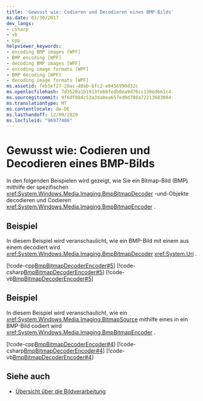 ```yaml
---
title: 'Gewusst wie: Codieren und Decodieren eines BMP-Bilds'
ms.date: 03/30/2017
dev_langs:
- csharp
- vb
- cpp
helpviewer_keywords:
- encoding BMP images [WPF]
- BMP encoding [WPF]
- decoding BMP images [WPF]
- encoding image formats [WPF]
- BMP decoding [WPF]
- decoding image formats [WPF]
ms.assetid: feb5ef27-28ac-40ab-bfc2-e0456990d32c
ms.openlocfilehash: 7d3520a1b1913fe68fedb0ea9d76cc138ed661c4
ms.sourcegitcommit: 9f6df084c53a3da0ea657ed0d708a72213683084
ms.translationtype: MT
ms.contentlocale: de-DE
ms.lasthandoff: 12/09/2020
ms.locfileid: "96977406"
---
```

# <a name="how-to-encode-and-decode-a-bmp-image"></a>Gewusst wie: Codieren und Decodieren eines BMP-Bilds
In den folgenden Beispielen wird gezeigt, wie Sie ein Bitmap-Bild (BMP) mithilfe der spezifischen <xref:System.Windows.Media.Imaging.BmpBitmapDecoder> -und-Objekte decodieren und Codieren <xref:System.Windows.Media.Imaging.BmpBitmapEncoder> .  
  
## <a name="example"></a>Beispiel  
 In diesem Beispiel wird veranschaulicht, wie ein BMP-Bild mit einem aus einem decodiert wird <xref:System.Windows.Media.Imaging.BmpBitmapDecoder> <xref:System.Uri> .  
  
 [!code-cpp[BmpBitmapDecoderEncoder#5](~/samples/snippets/cpp/VS_Snippets_Wpf/BmpBitmapDecoderEncoder/CPP/anotherfile.cpp#5)]
 [!code-csharp[BmpBitmapDecoderEncoder#5](~/samples/snippets/csharp/VS_Snippets_Wpf/BmpBitmapDecoderEncoder/CSharp/BitmapFrame.cs#5)]
 [!code-vb[BmpBitmapDecoderEncoder#5](~/samples/snippets/visualbasic/VS_Snippets_Wpf/BmpBitmapDecoderEncoder/VB/BitmapFrame.vb#5)]  
  
## <a name="example"></a>Beispiel  
 In diesem Beispiel wird veranschaulicht, wie ein <xref:System.Windows.Media.Imaging.BitmapSource> mithilfe eines in ein BMP-Bild codiert wird <xref:System.Windows.Media.Imaging.BmpBitmapEncoder> .  
  
 [!code-cpp[BmpBitmapDecoderEncoder#4](~/samples/snippets/cpp/VS_Snippets_Wpf/BmpBitmapDecoderEncoder/CPP/anotherfile.cpp#4)]
 [!code-csharp[BmpBitmapDecoderEncoder#4](~/samples/snippets/csharp/VS_Snippets_Wpf/BmpBitmapDecoderEncoder/CSharp/BitmapFrame.cs#4)]
 [!code-vb[BmpBitmapDecoderEncoder#4](~/samples/snippets/visualbasic/VS_Snippets_Wpf/BmpBitmapDecoderEncoder/VB/BitmapFrame.vb#4)]  
  
## <a name="see-also"></a>Siehe auch

- [Übersicht über die Bildverarbeitung](imaging-overview.md)

